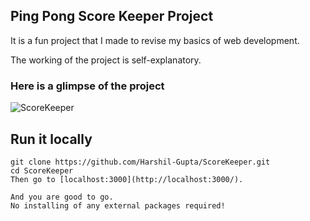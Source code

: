## Ping Pong Score Keeper Project
It is a fun project that I made to revise my basics of web development.

The working of the project is self-explanatory.

### Here is a glimpse of the project

![ScoreKeeper](https://user-images.githubusercontent.com/53968071/178152012-af056bfb-0ca9-489f-80c7-34c2fc6509d5.png)


## Run it locally

```
git clone https://github.com/Harshil-Gupta/ScoreKeeper.git
cd ScoreKeeper
Then go to [localhost:3000](http://localhost:3000/).

And you are good to go. 
No installing of any external packages required!
```
